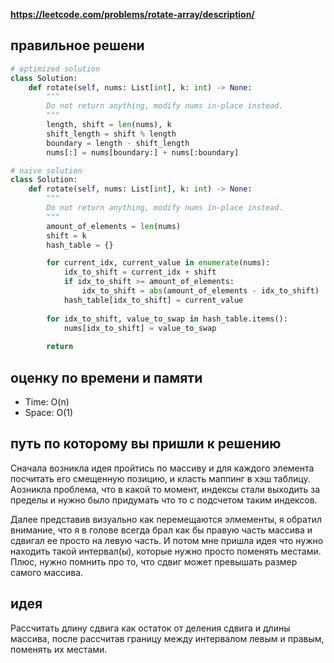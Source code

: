 **https://leetcode.com/problems/rotate-array/description/**

## правильное решени
```python
# optimized solution
class Solution:
    def rotate(self, nums: List[int], k: int) -> None:
        """
        Do not return anything, modify nums in-place instead.
        """
        length, shift = len(nums), k
        shift_length = shift % length
        boundary = length - shift_length
        nums[:] = nums[boundary:] + nums[:boundary]
```

```python
# naive solution
class Solution:
    def rotate(self, nums: List[int], k: int) -> None:
        """
        Do not return anything, modify nums in-place instead.
        """
        amount_of_elements = len(nums)
        shift = k
        hash_table = {}

        for current_idx, current_value in enumerate(nums):
            idx_to_shift = current_idx + shift
            if idx_to_shift >= amount_of_elements:
                idx_to_shift = abs(amount_of_elements - idx_to_shift)
            hash_table[idx_to_shift] = current_value
        
        for idx_to_shift, value_to_swap in hash_table.items():
            nums[idx_to_shift] = value_to_swap
        
        return
```

## оценку по времени и памяти
- Time: O(n)
- Space: O(1)

## путь по которому вы пришли к решению
Сначала возникла идея пройтись по массиву и для каждого элемента посчитать его смещенную позицию,
и класть маппинг в хэш таблицу. Аозникла проблема, что в какой то момент, индексы стали выходить за пределы и нужно было придумать что то с подсчетом таким индексов. 

Далее представив визуально как перемещаются элмементы, я обратил внимание, что я в голове всегда брал как бы правую часть массива и сдвигал ее просто на левую часть. И потом мне пришла идея что нужно находить такой интервал(ы), которые нужно просто поменять местами. Плюс, нужно помнить про то, что сдвиг может превышать размер самого массива. 

## идея
Рассчитать длину сдвига как остаток от деления сдвига и длины массива, после рассчитав границу между интервалом левым и правым, поменять их местами.

